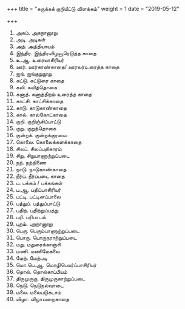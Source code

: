 +++
title = "சுருக்கக் குறியீட்டு விளக்கம்"
weight = 1
date = "2019-05-12"

+++

1. 
   அகம்.	அகநானூறு
2. அடி.		அடிகள்
3. அத்.		அத்தியாயம்
4. இந்திர.	இந்திரவிழவூரெடுத்த காதை 
5. உ.ஆ.	உரையாசிரியர்
6. ஊர்.		ஊர்காண்காதை/ ஊரலர்உரைத்த காதை 
7. ஐங்.		ஐங்குறுநூறு
8. கட்டு.	கட்டுரை காதை 
9. கலி.		கலித்தொகை
10. கனாத்.	கனாத்திறம் உரைத்த காதை 
11. காட்சி.	காட்சிக்காதை 
12. காடு.	காடுகாண்காதை 
13. கால்.		கால்கோட்காதை 
14. குறி.		குறிஞ்சிப்பாட்டு 
15. குறு.		குறுந்தொகை
16. குன்றக்.	குன்றக்குரவை 
17. கொலை.	கொலைக்களக்காதை 
18. சிலப்.	சிலப்பதிகாரம் 
19. சிறு.		சிறுபாணாற்றுப்படை 
20. நற்.		நற்றிணை
21. நாடு.		நாடுகாண்காதை 
22. நீர்ப்.		நீர்ப்படை காதை 
23. ப.		பக்கம் / பக்கங்கள் 
24. ப.ஆ.		பதிப்பாசிரியர்
25. பட்டி.	பட்டினப்பாலை 
26. பத்துப்.	பத்துப்பாட்டு 
27. பதிற்.	பதிற்றுப்பத்து 
28. பரி.		பரிபாடல்  
29. புறம்.	புறநானூறு
30. பெரு.	பெரும்பாணாற்றுப்படை 
31. பொரு.	பொருநராற்றுப்படை
32. மது.		மதுரைக்காஞ்சி
33. மணி.	மணிமேகலை 
34. மேற்.		மேற்படி
35. மொ.பெ.ஆ.	மொழிபெயர்ப்பாசிரியர் 
36. தொல்.	தொல்காப்பியம்
37. திருமுருகு.	திருமுருகாற்றுப்படை
38. நெடு.	நெடுநல்வாடை  
39. மலை.	மலைபடுகடாம்
40. விழா.	விழாவறைகாதை  
